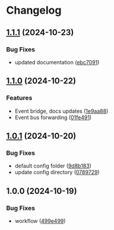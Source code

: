 # Changelog

## [1.1.1](https://github.com/AustralianBioCommons/gen3-cdk-config/compare/v1.1.0...v1.1.1) (2024-10-23)


### Bug Fixes

* updated documentation ([ebc7091](https://github.com/AustralianBioCommons/gen3-cdk-config/commit/ebc70915f957202f7ccd28a2742aca65ea35d1a8))

## [1.1.0](https://github.com/AustralianBioCommons/gen3-cdk-config/compare/v1.0.1...v1.1.0) (2024-10-22)


### Features

* Event bridge, docs updates ([1e9aa88](https://github.com/AustralianBioCommons/gen3-cdk-config/commit/1e9aa881859127b739bb66450421e38925da79b7))
* Event bus forwarding ([01fe491](https://github.com/AustralianBioCommons/gen3-cdk-config/commit/01fe491dde56153dddb036c6616e26e7a0821d0d))

## [1.0.1](https://github.com/AustralianBioCommons/gen3-cdk-config/compare/v1.0.0...v1.0.1) (2024-10-20)


### Bug Fixes

* default config folder ([9d8b183](https://github.com/AustralianBioCommons/gen3-cdk-config/commit/9d8b1830050ee524e4590c978617c369e85b3d44))
* update config directory ([0789729](https://github.com/AustralianBioCommons/gen3-cdk-config/commit/0789729af8394df7e8d680c663afe738bbc60714))

## 1.0.0 (2024-10-19)


### Bug Fixes

* workflow ([499e499](https://github.com/AustralianBioCommons/gen3-cdk-config/commit/499e499e145470f2c32dd3c386cc0643ed3925b6))
